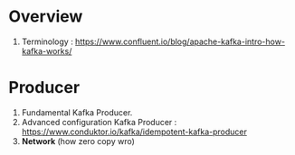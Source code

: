 # Overview
1. Terminology : https://www.confluent.io/blog/apache-kafka-intro-how-kafka-works/

# Producer
1. Fundamental Kafka Producer.
2. Advanced configuration Kafka Producer : https://www.conduktor.io/kafka/idempotent-kafka-producer
3. **Network** (how zero copy wro)
<!--stackedit_data:
eyJoaXN0b3J5IjpbLTE5MTQyNDM2MzAsMTU0MTgzNjQ2NV19
-->